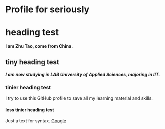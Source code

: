 # Profile for seriously



# heading test
**I am Zhu Tao, come from China.**

## tiny heading test
***I am now studying in LAB University of Applied Sciences, majoring in IIT.***

### tinier heading test
I try to use this GitHub profile to save all my learning material and skills.

#### less tinier heading test
~~Just a text for syntax.~~
[Google](https://www.google.com/)






<!--

test
test
test
try to introduce yourself in the readme file.
the title must be the same.
image, link prefer.

-->
